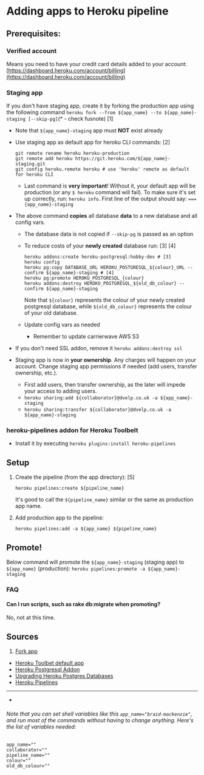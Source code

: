 # Adding apps to Heroku pipeline

## Prerequisites:

### Verified account

Means you need to have your credit card details added to your account: [https://dashboard.heroku.com/account/billing](https://dashboard.heroku.com/account/billing)

### Staging app

If you don't have staging app, create it by forking the production app using the following command `heroku fork --from ${app_name} --to ${app_name}-staging [--skip-pg]`(* - check fusnote) [1]

* Note that `${app_name}-staging` app must **NOT** exist already
* Use staging app as default app for heroku CLI commands: [2]

    ```
    git remote rename heroku heroku-production
    git remote add heroku https://git.heroku.com/${app_name}-staging.git
    git config heroku.remote heroku # use 'heroku' remote as default for heroku CLI
    ```

    * Last command is **very important**! Without it, your default app will be production (or any `$ heroku` command will fail). To make sure it's set up correctly, run: `heroku info`. First line of the output should say: `=== {app_name}-staging`

* The above command **copies** all database **data** to a new database and all config vars.
    * The database data is not copied if `--skip-pg` is passed as an option
    * To reduce costs of your **newly created** database run: [3] [4]

        ```
        heroku addons:create heroku-postgresql:hobby-dev # [3]
        heroku config
        heroku pg:copy DATABASE_URL HEROKU_POSTGRESQL_${colour}_URL --confirm ${app_name}-staging # [4]
        heroku pg:promote HEROKU_POSTGRESQL_{colour}
        heroku addons:destroy HEROKU_POSTGRESQL_${old_db_colour} --confirm ${app_name}-staging
        ```
        Note that `${colour}` represents the colour of your newly created postgresql database, while `${old_db_colour}` represents the colour of your old database.

    * Update config vars as needed
      * Remember to update carrierwave AWS S3

* If you don't need SSL addon, remove it `heroku addons:destroy ssl`
* Staging app is now in **your ownership**. Any charges will happen on your account. Change staging app permissions if needed (add users, transfer ownership, etc.).
    * First add users, then transfer ownership, as the later will impede your access to adding users.
    * `heroku sharing:add ${collaborator}@dvelp.co.uk -a ${app_name}-staging`
    * `heroku sharing:transfer ${collaborator}@dvelp.co.uk -a ${app_name}-staging`

### heroku-pipelines addon for Heroku Toolbelt

* Install it by executing `heroku plugins:install heroku-pipelines`

## Setup

1. Create the pipeline (from the app directory): [5]

    `heroku pipelines:create ${pipeline_name}`

    It's good to call the `${pipeline_name}` similar or the same as production app name.

2. Add production app to the pipeline:

    `heroku pipelines:add -a ${app_name} ${pipeline_name}`

## Promote!

Below command will promote the `${app_name}-staging` (staging app) to `${app_name}` (production):
`heroku pipelines:promote -a ${app_name}-staging`

### FAQ

#### Can I run scripts, such as rake db:migrate when promoting?

No, not at this time.

## Sources

1. [Fork app](https://devcenter.heroku.com/articles/fork-app)
* [Heroku Toolbet default app](http://stackoverflow.com/questions/17497947/is-there-a-way-to-set-heroku-toolbet-default-app)
* [Heroku Postgresql Addon](https://elements.heroku.com/addons/heroku-postgresql#addon-plans)
* [Upgrading Heroku Postgres Databases](https://devcenter.heroku.com/articles/upgrading-heroku-postgres-databases)
* [Heroku Pipelines](https://devcenter.heroku.com/articles/pipelines)


*****

*
###### Note that you can set shell variables like this `app_name="braid-mackenzie"`, and run most of the commands without having to change anything. Here's the list of variables needed:

```
app_name=""
collaborator=""
pipeline_name=""
colour=""
old_db_colour=""
```
